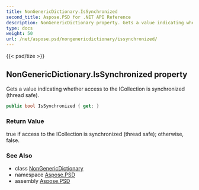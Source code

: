 ```yaml
---
title: NonGenericDictionary.IsSynchronized
second_title: Aspose.PSD for .NET API Reference
description: NonGenericDictionary property. Gets a value indicating whether access to the ICollection is synchronized thread safe
type: docs
weight: 50
url: /net/aspose.psd/nongenericdictionary/issynchronized/
---
```

{{< psd/tize >}}
## NonGenericDictionary.IsSynchronized property

Gets a value indicating whether access to the ICollection is synchronized (thread safe).

```csharp
public bool IsSynchronized { get; }
```

### Return Value

true if access to the ICollection is synchronized (thread safe); otherwise, false.

### See Also

* class [NonGenericDictionary](../)
* namespace [Aspose.PSD](../../nongenericdictionary/)
* assembly [Aspose.PSD](../../../)


